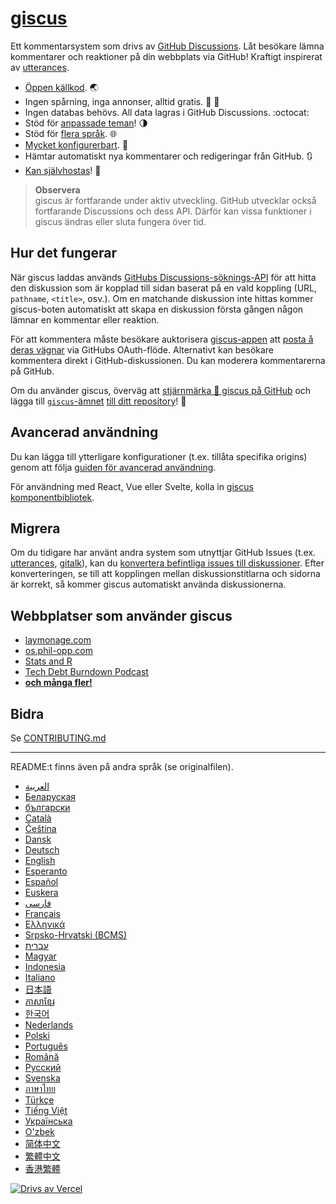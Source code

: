# [giscus][giscus]

Ett kommentarsystem som drivs av [GitHub Discussions][discussions]. Låt besökare lämna kommentarer och reaktioner på din webbplats via GitHub! Kraftigt inspirerat av [utterances][utterances].

- [Öppen källkod][repo]. 🌏  
- Ingen spårning, inga annonser, alltid gratis. 📡 🚫  
- Ingen databas behövs. All data lagras i GitHub Discussions. :octocat:  
- Stöd för [anpassade teman][creating-custom-themes]! 🌗  
- Stöd för [flera språk][multiple-languages]. 🌐  
- [Mycket konfigurerbart][advanced-usage]. 🔧  
- Hämtar automatiskt nya kommentarer och redigeringar från GitHub. 🔃  
- [Kan självhostas][self-hosting]! 🤳  

> **Observera**  
> giscus är fortfarande under aktiv utveckling. GitHub utvecklar också fortfarande Discussions och dess API. Därför kan vissa funktioner i giscus ändras eller sluta fungera över tid.

## Hur det fungerar

När giscus laddas används [GitHubs Discussions-söknings-API][search-api] för att hitta den diskussion som är kopplad till sidan baserat på en vald koppling (URL, `pathname`, `<title>`, osv.). Om en matchande diskussion inte hittas kommer giscus-boten automatiskt att skapa en diskussion första gången någon lämnar en kommentar eller reaktion.

För att kommentera måste besökare auktorisera [giscus-appen][giscus-app] att [posta å deras vägnar][authorization] via GitHubs OAuth-flöde. Alternativt kan besökare kommentera direkt i GitHub-diskussionen. Du kan moderera kommentarerna på GitHub.

[giscus]: https://giscus.app  
[discussions]: https://docs.github.com/en/discussions  
[utterances]: https://github.com/utterance/utterances  
[repo]: https://github.com/giscus/giscus  
[advanced-usage]: https://github.com/giscus/giscus/blob/main/ADVANCED-USAGE.md  
[creating-custom-themes]: https://github.com/giscus/giscus/blob/main/ADVANCED-USAGE.md#data-theme  
[multiple-languages]: https://github.com/giscus/giscus/blob/main/CONTRIBUTING.md#adding-localizations  
[self-hosting]: https://github.com/giscus/giscus/blob/main/SELF-HOSTING.md  
[search-api]: https://docs.github.com/en/graphql/guides/using-the-graphql-api-for-discussions#search  
[giscus-app]: https://github.com/apps/giscus  
[authorization]: https://docs.github.com/en/developers/apps/identifying-and-authorizing-users-for-github-apps  

<!-- configuration -->

Om du använder giscus, överväg att [stjärnmärka 🌟 giscus på GitHub][repo] och lägga till [`giscus`-ämnet][giscus-topic] [till ditt repository][topic-howto]! 🎉

## Avancerad användning

Du kan lägga till ytterligare konfigurationer (t.ex. tillåta specifika origins) genom att följa [guiden för avancerad användning][advanced-usage].

För användning med React, Vue eller Svelte, kolla in [giscus komponentbibliotek][giscus-component].

## Migrera

Om du tidigare har använt andra system som utnyttjar GitHub Issues (t.ex. [utterances][utterances], [gitalk][gitalk]), kan du [konvertera befintliga issues till diskussioner][convert]. Efter konverteringen, se till att kopplingen mellan diskussionstitlarna och sidorna är korrekt, så kommer giscus automatiskt använda diskussionerna.

## Webbplatser som använder giscus

- [laymonage.com][laymonage-website]  
- [os.phil-opp.com][os-phil-opp]  
- [Stats and R][statsandr]  
- [Tech Debt Burndown Podcast][techdebtburndown]  
- [**och många fler!**][giscus-topic]  

## Bidra

Se [CONTRIBUTING.md][contributing]

[giscus-component]: https://github.com/giscus/giscus-component
[repo]: https://github.com/giscus/giscus
[giscus-topic]: https://github.com/topics/giscus
[topic-howto]: https://docs.github.com/en/github/administering-a-repository/classifying-your-repository-with-topics
[advanced-usage]: https://github.com/giscus/giscus/blob/main/ADVANCED-USAGE.md
[utterances]: https://github.com/utterance/utterances
[gitalk]: https://github.com/gitalk/gitalk
[convert]: https://docs.github.com/en/discussions/managing-discussions-for-your-community/moderating-discussions#converting-an-issue-to-a-discussion
[laymonage-website]: https://laymonage.com/posts/giscus
[os-phil-opp]: https://os.phil-opp.com
[statsandr]: https://statsandr.com
[techdebtburndown]: https://techdebtburndown.com
[contributing]: https://github.com/giscus/giscus/blob/main/CONTRIBUTING.md

---

README:t finns även på andra språk (se originalfilen).

- [&lrm;العربية](README.ar.md)
- [Беларуская](README.be.md)
- [български](README.bg.md)
- [Català](README.ca.md)
- [Čeština](README.cs.md)
- [Dansk](README.da.md)
- [Deutsch](README.de.md)
- [English](README.md)
- [Esperanto](README.eo.md)
- [Español](README.es.md)
- [Euskera](README.eu.md)
- [فارسی](README.fa.md)
- [Français](README.fr.md)
- [Ελληνικά](README.gr.md)
- [Srpsko-Hrvatski (BCMS)](README.hbs.md)
- [עברית](README.he.md)
- [Magyar](README.hu.md)
- [Indonesia](README.id.md)
- [Italiano](README.it.md)
- [日本語](README.ja.md)
- [ភាសាខ្មែរ](README.kh.md)
- [한국어](README.ko.md)
- [Nederlands](README.nl.md)
- [Polski](README.pl.md)
- [Português](README.pt.md)
- [Română](README.ro.md)
- [Русский](README.ru.md)
- [Svenska](README.sv.md)
- [ภาษาไทย](README.th.md)
- [Türkçe](README.tr.md)
- [Tiếng Việt](README.vi.md)
- [Українська](README.uk.md)
- [O'zbek](README.uz.md)
- [简体中文](README.zh-CN.md)
- [繁體中文](README.zh-TW.md)
- [香港繁體](README.zh-HK.md)

[![Drivs av Vercel](public/powered-by-vercel.svg)][vercel]

[vercel]: https://vercel.com/?utm_source=giscus&utm_campaign=oss
